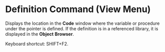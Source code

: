 
# Definition Command (View Menu)

Displays the location in the  **Code** window where the variable or procedure under the pointer is defined. If the definition is in a referenced library, it is displayed in the **Object** **Browser**.

Keyboard shortcut: SHIFT+F2.
